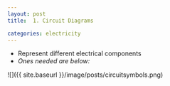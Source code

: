 ```yaml
---
layout: post
title:  1. Circuit Diagrams

categories: electricity
---
```

* Represent different electrical components
* *Ones needed are below:*

![]({{ site.baseurl }}/image/posts/circuitsymbols.png)
